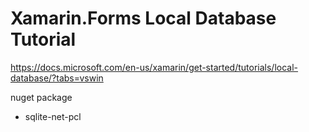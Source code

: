 # Xamarin.Forms Local Database Tutorial #

<https://docs.microsoft.com/en-us/xamarin/get-started/tutorials/local-database/?tabs=vswin>

nuget package
* sqlite-net-pcl
